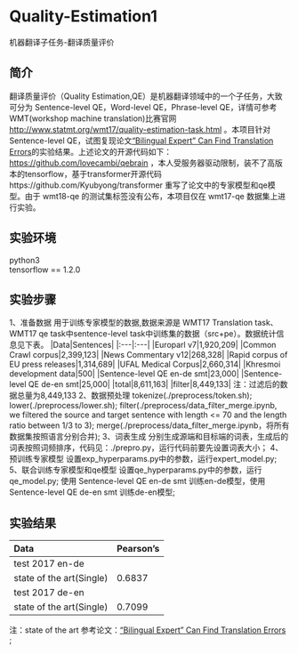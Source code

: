 # Quality-Estimation1
机器翻译子任务-翻译质量评价<br>

## 简介
翻译质量评价（Quality Estimation,QE）是机器翻译领域中的一个子任务，大致可分为 Sentence-level QE，Word-level QE，Phrase-level QE，详情可参考WMT(workshop machine translation)比赛官网 http://www.statmt.org/wmt17/quality-estimation-task.html 。本项目针对 Sentence-level QE，试图复现论文[“Bilingual Expert” Can Find Translation Errors](https://arxiv.org/pdf/1807.09433.pdf)的实验结果。上述论文的开源代码如下：https://github.com/lovecambi/qebrain ，本人受服务器驱动限制，装不了高版本的tensorflow，基于transformer开源代码https://github.com/Kyubyong/transformer 重写了论文中的专家模型和qe模型。由于 wmt18-qe 的测试集标签没有公布，本项目仅在 wmt17-qe 数据集上进行实验。

## 实验环境
python3<br>
tensorflow == 1.2.0<br>

## 实验步骤
1、准备数据
用于训练专家模型的数据,数据来源是 WMT17 Translation task、WMT17 qe task中sentence-level task中训练集的数据（src+pe）。数据统计信息见下表。
|Data|Sentences|
|:---|:---|
|Europarl v7|1,920,209|
|Common Crawl corpus|2,399,123|
|News Commentary v12|268,328|
|Rapid corpus of EU press releases|1,314,689|
|UFAL Medical Corpus|2,660,314|
|Khresmoi development data|500|
|Sentence-level QE en-de smt|23,000|
|Sentence-level QE de-en smt|25,000|
|total|8,611,163|
|filter|8,449,133|
注：过滤后的数据总量为8,449,133
2、数据预处理
tokenize(./preprocess/token.sh);
lower(./preprocess/lower.sh);
filter(./preprocess/data_filter_merge.ipynb, we filtered the source and target sentence with length <= 70 and the length ratio between 1/3 to 3);
merge(./preprocess/data_filter_merge.ipynb，将所有数据集按照语言分别合并);
3、词表生成
分别生成源端和目标端的词表，生成后的词表按照词频排序，代码见：./prepro.py，运行代码前要先设置词表大小；
4、预训练专家模型
设置exp_hyperparams.py中的参数，运行expert_model.py;
5、联合训练专家模型和qe模型
设置qe_hyperparams.py中的参数，运行qe_model.py;
使用 Sentence-level QE en-de smt 训练en-de模型，使用 Sentence-level QE de-en smt 训练de-en模型;

## 实验结果
|Data|Pearson’s|
|:---|:---|
|test 2017 en-de||
|state of the art(Single)|0.6837|
|test 2017 de-en||
|state of the art(Single)|0.7099|

注：state of the art 参考论文：[“Bilingual Expert” Can Find Translation Errors](https://arxiv.org/pdf/1807.09433.pdf) ;<br>
